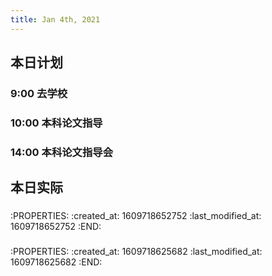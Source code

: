 ```yaml
---
title: Jan 4th, 2021
---
```


## 本日计划
### 9:00 去学校
### 10:00 本科论文指导
### 14:00 本科论文指导会
## 本日实际
### 
:PROPERTIES:
:created_at: 1609718652752
:last_modified_at: 1609718652752
:END:
### 
:PROPERTIES:
:created_at: 1609718625682
:last_modified_at: 1609718625682
:END:
